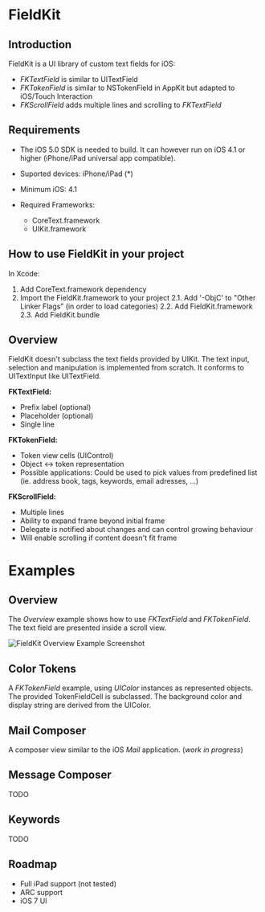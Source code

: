 # FieldKit

## Introduction

FieldKit is a UI library of custom text fields for iOS:

* *FKTextField* is similar to UITextField
* *FKTokenField* is similar to NSTokenField in AppKit but adapted to iOS/Touch Interaction
* *FKScrollField* adds multiple lines and scrolling to *FKTextField*

## Requirements

* The iOS 5.0 SDK is needed to build. It can however run on iOS 4.1 or higher (iPhone/iPad universal app compatible).

* Suported devices: iPhone/iPad (*)
* Minimum iOS: 4.1
* Required Frameworks:
   * CoreText.framework
   * UIKit.framework

## How to use FieldKit in your project

In Xcode:

1. Add CoreText.framework dependency
2. Import the FieldKit.framework to your project
  2.1. Add '-ObjC' to "Other Linker Flags" (in order to load categories)
  2.2. Add FieldKit.framework
  2.3. Add FieldKit.bundle
  
## Overview

FieldKit doesn't subclass the text fields provided by UIKit. The text input, selection and manipulation is implemented from scratch. It conforms to UITextInput like UITextField.

__FKTextField:__

* Prefix label (optional)
* Placeholder (optional)
* Single line

__FKTokenField:__

* Token view cells (UIControl)
* Object <-> token representation
* Possible applications: Could be used to pick values from predefined list (ie. address book, tags, keywords, email adresses, ...)

__FKScrollField:__

* Multiple lines
* Ability to expand frame beyond initial frame
* Delegate is notified about changes and can control growing behaviour
* Will enable scrolling if content doesn't fit frame

# Examples

## Overview

The *Overview* example shows how to use *FKTextField* and *FKTokenField*. The text field are presented inside a scroll view.

![FieldKit Overview Example Screenshot](https://raw.github.com/laugga/fieldkit/master/docs/figures/overview_example_screenshot.png "FieldKit Overview Example Screenshot")

## Color Tokens

A *FKTokenField* example, using *UIColor* instances as represented objects. The provided TokenFieldCell is subclassed. The background color and display string are derived from the UIColor.

## Mail Composer

A composer view similar to the iOS *Mail* application. (*work in progress*)

## Message Composer

TODO

## Keywords

TODO

## Roadmap

* Full iPad support (not tested)
* ARC support
* iOS 7 UI
